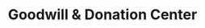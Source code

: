 ---
title: "Goodwill & Donation Center"
url: /ruckersville/goodwill-and-donation-center/
shop: charity
---